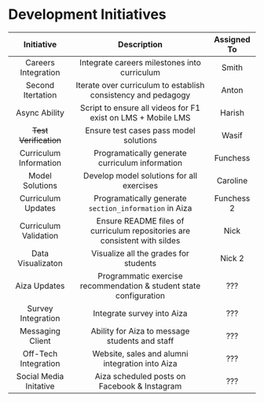 # Development Initiatives

| Initiative | Description | Assigned To |
|:----------:|:-----------:|:-----------:|
| Careers Integration | Integrate careers milestones into curriculum | Smith |
| Second Itertation | Iterate over curriculum to establish consistency and pedagogy | Anton |
| Async Ability | Script to ensure all videos for F1 exist on LMS + Mobile LMS | Harish |
| ~~Test Verification~~ | Ensure test cases pass model solutions | Wasif |
| Curriculum Information | Programatically generate curriculum information | Funchess |
| Model Solutions | Develop model solutions for all exercises | Caroline |
| Curriculum Updates | Programatically generate `section_information` in Aiza | Funchess 2 |
| Curriculum Validation | Ensure README files of curriculum repositories are consistent with sildes | Nick |
| Data Visualizaton | Visualize all the grades for students | Nick 2 |
| Aiza Updates | Programmatic exercise recommendation & student state configuration | ??? |
| Survey Integration | Integrate survey into Aiza | ??? |
| Messaging Client | Ability for Aiza to message students and staff | ??? |
| Off-Tech Integration | Website, sales and alumni integration into Aiza | ??? |
| Social Media Initative | Aiza scheduled posts on Facebook & Instagram | ??? |
